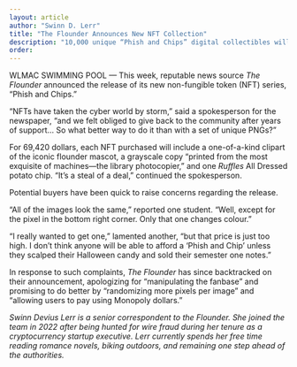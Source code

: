 ```yaml
---
layout: article
author: "Swinn D. Lerr"
title: "The Flounder Announces New NFT Collection"
description: "10,000 unique “Phish and Chips” digital collectibles will be released at a starting price of $69,420."
order: 
---
```


WLMAC SWIMMING POOL — This week, reputable news source *The Flounder* announced the release of its new non-fungible token (NFT) series, “Phish and Chips.”

“NFTs have taken the cyber world by storm,” said a spokesperson for the newspaper, “and we felt obliged to give back to the community after years of support… So what better way to do it than with a set of unique PNGs?”

For 69,420 dollars, each NFT purchased will include a one-of-a-kind clipart of the iconic flounder mascot, a grayscale copy “printed from the most exquisite of machines—the library photocopier,” and one *Ruffles* All Dressed potato chip. “It’s a steal of a deal,” continued the spokesperson.

Potential buyers have been quick to raise concerns regarding the release.

“All of the images look the same,” reported one student. “Well, except for the pixel in the bottom right corner. Only that one changes colour.”

“I really wanted to get one,” lamented another, “but that price is just too high. I don’t think anyone will be able to afford a ‘Phish and Chip’ unless they scalped their Halloween candy and sold their semester one notes.”

In response to such complaints, *The Flounder* has since backtracked on their announcement, apologizing for “manipulating the fanbase” and promising to do better by “randomizing more pixels per image” and “allowing users to pay using Monopoly dollars.”

*Swinn Devius Lerr is a senior correspondent to the Flounder. She joined the team in 2022 after being hunted for wire fraud during her tenure as a cryptocurrency startup executive. Lerr currently spends her free time reading romance novels, biking outdoors, and remaining one step ahead of the authorities.*


